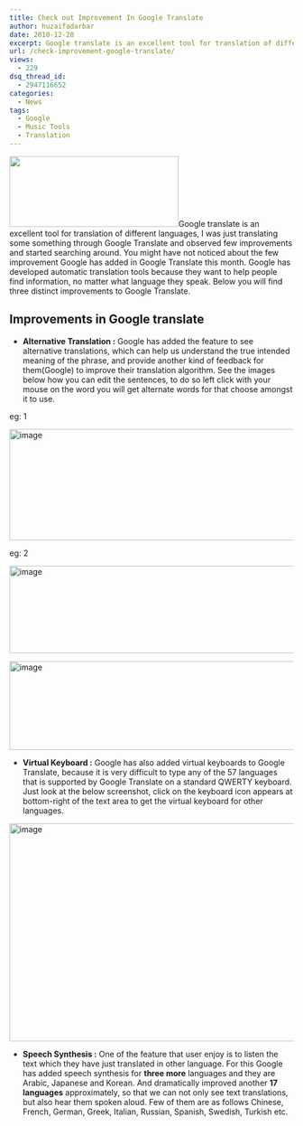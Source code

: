 ```yaml
---
title: Check out Improvement In Google Translate
author: huzaifadarbar
date: 2010-12-28
excerpt: Google translate is an excellent tool for translation of different languages, I was just translating some something through Google Translate and observed few improvements and started searching around. You might have not noticed about the few improvement Google has added in...
url: /check-improvement-google-translate/
views:
  - 229
dsq_thread_id:
  - 2947116652
categories:
  - News
tags:
  - Google
  - Music Tools
  - Translation
---
```

[<img class="alignright size-full wp-image-35383" title="Google-Featured" src="http://cdn.devilsworkshop.org/files/2010/12/Google-Featured.png" alt="" width="300" height="125" />][1]Google translate is an excellent tool for translation of different languages, I was just translating some something through Google Translate and observed few improvements and started searching around. You might have not noticed about the few improvement Google has added in Google Translate this month. Google has developed automatic translation tools because they want to help people find information, no matter what language they speak. Below you will find three distinct improvements to Google Translate.

## Improvements in Google translate

  * **Alternative Translation :** Google has added the feature to see alternative translations, which can help us understand the true intended meaning of the phrase, and provide another kind of feedback for them(Google) to improve their translation algorithm. See the images below how you can edit the sentences, to do so left click with your mouse on the word you will get alternate words for that choose amongst it to use.

eg: 1

[<img style="background-image: none; padding-left: 0px; padding-right: 0px; display: inline; padding-top: 0px; border-width: 0px;" title="image" src="http://cdn.devilsworkshop.org/files/2010/12/image_thumb6.png" border="0" alt="image" width="605" height="197" />][2]

eg: 2

[<img style="background-image: none; padding-left: 0px; padding-right: 0px; display: inline; padding-top: 0px; border-width: 0px;" title="image" src="http://cdn.devilsworkshop.org/files/2010/12/image_thumb7.png" border="0" alt="image" width="604" height="155" />][3]

[<img style="background-image: none; padding-left: 0px; padding-right: 0px; display: inline; padding-top: 0px; border-width: 0px;" title="image" src="http://cdn.devilsworkshop.org/files/2010/12/image_thumb8.png" border="0" alt="image" width="604" height="157" />][4]

  * **Virtual Keyboard :** Google has also added virtual keyboards to Google Translate, because it is very difficult to type any of the 57 languages that is supported by Google Translate on a standard QWERTY keyboard. Just look at the below screenshot, click on the keyboard icon appears at bottom-right of the text area to get the virtual keyboard for other languages.

[<img style="background-image: none; padding-left: 0px; padding-right: 0px; display: inline; padding-top: 0px; border-width: 0px;" title="image" src="http://cdn.devilsworkshop.org/files/2010/12/image_thumb9.png" border="0" alt="image" width="604" height="386" />][5]

  * **Speech Synthesis :** One of the feature that user enjoy is to listen the text which they have just translated in other language. For this Google has added speech synthesis for **three more** languages and they are Arabic, Japanese and Korean. And dramatically improved another **17 languages** approximately, so that we can not only see text translations, but also hear them spoken aloud. Few of them are as follows Chinese, French, German, Greek, Italian, Russian, Spanish, Swedish, Turkish etc.

 [1]: http://cdn.devilsworkshop.org/files/2010/12/Google-Featured.png
 [2]: http://cdn.devilsworkshop.org/files/2010/12/image6.png
 [3]: http://cdn.devilsworkshop.org/files/2010/12/image7.png
 [4]: http://cdn.devilsworkshop.org/files/2010/12/image8.png
 [5]: http://cdn.devilsworkshop.org/files/2010/12/image9.png

